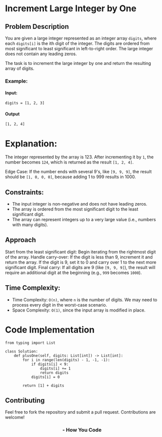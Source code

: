 # Increment Large Integer by One

## Problem Description
You are given a large integer represented as an integer array `digits`, where each `digits[i]` is the ith digit of the integer. The digits are ordered from most significant to least significant in left-to-right order. The large integer does not contain any leading zeros.

The task is to increment the large integer by one and return the resulting array of digits.

### Example:
#### Input:
```
digits = [1, 2, 3]
```
#### Output
```
[1, 2, 4]
```

# Explanation:
The integer represented by the array is 123. After incrementing it by `1`, the number becomes `124`, which is returned as the result `[1, 2, 4]`.

Edge Case:
If the number ends with several 9's, like `[9, 9, 9]`, the result should be `[1, 0, 0, 0]`, because adding 1 to 999 results in 1000.

## Constraints:
- The input integer is non-negative and does not have leading zeros.
- The array is ordered from the most significant digit to the least significant digit.
- The array can represent integers up to a very large value (i.e., numbers with many digits).

## Approach
Start from the least significant digit: Begin iterating from the rightmost digit of the array.
Handle carry-over: If the digit is less than 9, increment it and return the array. If the digit is 9, set it to 0 and carry over 1 to the next more significant digit.
Final carry: If all digits are 9 (like `[9, 9, 9]`), the result will require an additional digit at the beginning (e.g., `999` becomes `1000`).

## Time Complexity:
- Time Complexity: `O(n)`, where `n` is the number of digits. We may need to process every digit in the worst-case scenario.
- Space Complexity: `O(1)`, since the input array is modified in place.


# Code Implementation
```Pyhton
from typing import List

class Solution:
    def plusOne(self, digits: List[int]) -> List[int]:
        for i in range(len(digits) - 1, -1, -1):
            if digits[i] < 9:
                digits[i] += 1
                return digits
            digits[i] = 0
        
        return [1] + digits
```

## Contributing
Feel free to fork the repository and submit a pull request. Contributions are welcome!


### <center> - How You Code</center>
